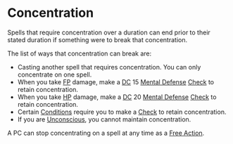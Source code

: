 # Concentration

Spells that require concentration over a duration can end prior to their stated duration if something were to break that concentration.

The list of ways that concentration can break are:

- Casting another spell that requires concentration. You can only concentrate on one spell.
- When you take [FP](../../Player%20Characters/Derived%20Statistics/Fatigue%20Points.md) damage, make a [DC](../../Game%20Procedures/Core%20Procedures/DC.md) 15 [Mental Defense](../../Player%20Characters/Derived%20Statistics/Mental%20Defense.md) [Check](../../Game%20Procedures/Core%20Procedures/Check.md) to retain concentration.
- When you take [HP](../../Player%20Characters/Derived%20Statistics/Health%20Points.md) damage, make a [DC](../../Game%20Procedures/Core%20Procedures/DC.md) 20 [Mental Defense](../../Player%20Characters/Derived%20Statistics/Mental%20Defense.md) [Check](../../Game%20Procedures/Core%20Procedures/Check.md) to retain concentration.
- Certain [Conditions](../../Game%20Procedures/Conditions/{Conditions}.md) require you to make a [Check](../../Game%20Procedures/Core%20Procedures/Check.md) to retain concentration.
- If you are [Unconscious](../../Game%20Procedures/Conditions/Unconscious.md), you cannot maintain concentration.

A PC can stop concentrating on a spell at any time as a [Free Action](../../Game%20Procedures/Core%20Procedures/Action.md#Free%20Action).
